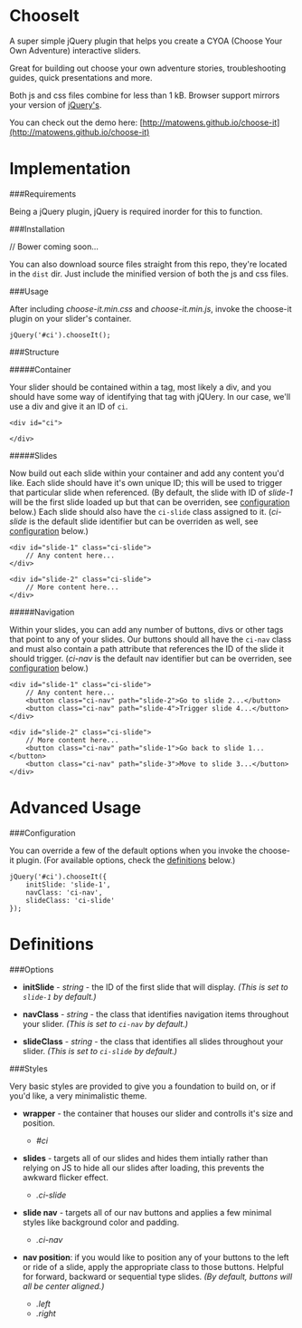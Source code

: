 ChooseIt
=========

A super simple jQuery plugin that helps you create a CYOA (Choose Your Own Adventure) interactive sliders.

Great for building out choose your own adventure stories, troubleshooting guides, quick presentations and more.

Both js and css files combine for less than 1 kB.  Browser support mirrors your version of <a href="http://jquery.com/browser-support/">jQuery's</a>.

You can check out the demo here: [http://matowens.github.io/choose-it](http://matowens.github.io/choose-it)

Implementation
==============

###Requirements

Being a jQuery plugin, jQuery is required inorder for this to function.

###Installation

// Bower coming soon...

You can also download source files straight from this repo, they're located in the `dist` dir.  Just include the minified version of both the js and css files.

###Usage

After including *choose-it.min.css* and *choose-it.min.js*, invoke the choose-it plugin on your slider's container.

    jQuery('#ci').chooseIt();

###Structure

#####Container

Your slider should be contained within a tag, most likely a div, and you should have some way of identifying that tag with jQUery.  In our case, we'll use a div and give it an ID of `ci`.

    <div id="ci">

    </div>

#####Slides

Now build out each slide within your container and add any content you'd like.  Each slide should have it's own unique ID; this will be used to trigger that particular slide when referenced.  (By default, the slide with ID of *slide-1* will be the first slide loaded up but that can be overriden, see [configuration](#configuration) below.)  Each slide should also have the `ci-slide` class assigned to it. (*ci-slide* is the default slide identifier but can be overriden as well, see [configuration](#configuration) below.)

    <div id="slide-1" class="ci-slide">
        // Any content here...
    </div>

    <div id="slide-2" class="ci-slide">
        // More content here...
    </div>

#####Navigation

Within your slides, you can add any number of buttons, divs or other tags that point to any of your slides.  Our buttons should all have the `ci-nav` class and must also contain a path attribute that references the ID of the slide it should trigger. (*ci-nav* is the default nav identifier but can be overriden, see [configuration](#configuration) below.)
    
    <div id="slide-1" class="ci-slide">
        // Any content here...
        <button class="ci-nav" path="slide-2">Go to slide 2...</button>
        <button class="ci-nav" path="slide-4">Trigger slide 4...</button>
    </div>

    <div id="slide-2" class="ci-slide">
        // More content here...
        <button class="ci-nav" path="slide-1">Go back to slide 1...</button>
        <button class="ci-nav" path="slide-3">Move to slide 3...</button>
    </div>

Advanced Usage
==============

###Configuration

You can override a few of the default options when you invoke the choose-it plugin. (For available options, check the [definitions](#definitions) below.)

    jQuery('#ci').chooseIt({
        initSlide: 'slide-1',
        navClass: 'ci-nav',
        slideClass: 'ci-slide'
    });


Definitions
===========

###Options

- **initSlide** - *string* - the ID of the first slide that will display.  *(This is set to `slide-1` by default.)*

- **navClass** - *string* - the class that identifies navigation items throughout your slider.  *(This is set to `ci-nav` by default.)*

- **slideClass** - *string* - the class that identifies all slides throughout your slider.  *(This is set to `ci-slide` by default.)*

###Styles

Very basic styles are provided to give you a foundation to build on, or if you'd like, a very minimalistic theme.

- **wrapper** - the container that houses our slider and controlls it's size and position.
    - *#ci*

- **slides** - targets all of our slides and hides them intially rather than relying on JS to hide all our slides after loading, this prevents the awkward flicker effect.
    - *.ci-slide*

- **slide nav** - targets all of our nav buttons and applies a few minimal styles like background color and padding.
    - *.ci-nav*

- **nav position**: if you would like to position any of your buttons to the left or ride of a slide, apply the appropriate class to those buttons.  Helpful for forward, backward or sequential type slides.  *(By default, buttons will all be center aligned.)*
    - *.left*
    - *.right*
    